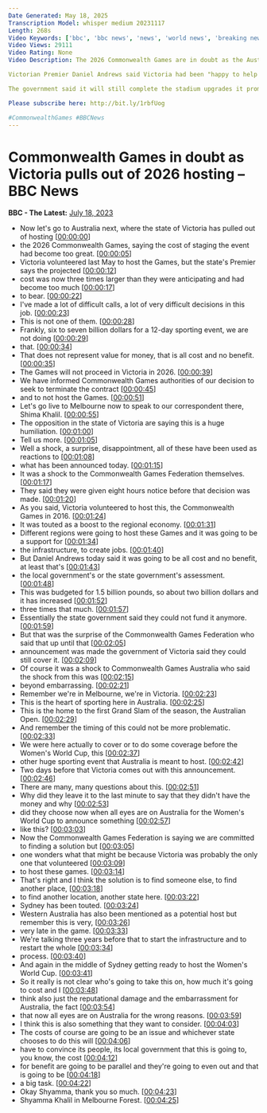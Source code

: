 ```yaml
---
Date Generated: May 18, 2025
Transcription Model: whisper medium 20231117
Length: 268s
Video Keywords: ['bbc', 'bbc news', 'news', 'world news', 'breaking news', 'us news', 'world']
Video Views: 29111
Video Rating: None
Video Description: The 2026 Commonwealth Games are in doubt as the Australian state of Victoria has cancelled its plans to host the sporting event.

Victorian Premier Daniel Andrews said Victoria had been "happy to help out" when approached to host last year, but after projected costs tripled to more than A$6 billion for the 12-day event, it became “well and truly too much" for the state to bear. 

The government said it will still complete the stadium upgrades it promised, while using the money it is now saving on housing and tourism initiatives – while the Commonwealth Games Federation (CGF) said it is "committed to finding a solution" for the multi-sport tournament.

Please subscribe here: http://bit.ly/1rbfUog

#CommonwealthGames #BBCNews
---
```


# Commonwealth Games in doubt as Victoria pulls out of 2026 hosting – BBC News
**BBC - The Latest:** [July 18, 2023](https://www.youtube.com/watch?v=Mc3Syt2XZ7Y)
*  Now let's go to Australia next, where the state of Victoria has pulled out of hosting [[00:00:00](https://www.youtube.com/watch?v=Mc3Syt2XZ7Y&t=0.0s)]
*  the 2026 Commonwealth Games, saying the cost of staging the event had become too great. [[00:00:05](https://www.youtube.com/watch?v=Mc3Syt2XZ7Y&t=5.8s)]
*  Victoria volunteered last May to host the Games, but the state's Premier says the projected [[00:00:12](https://www.youtube.com/watch?v=Mc3Syt2XZ7Y&t=12.200000000000001s)]
*  cost was now three times larger than they were anticipating and had become too much [[00:00:17](https://www.youtube.com/watch?v=Mc3Syt2XZ7Y&t=17.32s)]
*  to bear. [[00:00:22](https://www.youtube.com/watch?v=Mc3Syt2XZ7Y&t=22.52s)]
*  I've made a lot of difficult calls, a lot of very difficult decisions in this job. [[00:00:23](https://www.youtube.com/watch?v=Mc3Syt2XZ7Y&t=23.52s)]
*  This is not one of them. [[00:00:28](https://www.youtube.com/watch?v=Mc3Syt2XZ7Y&t=28.04s)]
*  Frankly, six to seven billion dollars for a 12-day sporting event, we are not doing [[00:00:29](https://www.youtube.com/watch?v=Mc3Syt2XZ7Y&t=29.56s)]
*  that. [[00:00:34](https://www.youtube.com/watch?v=Mc3Syt2XZ7Y&t=34.4s)]
*  That does not represent value for money, that is all cost and no benefit. [[00:00:35](https://www.youtube.com/watch?v=Mc3Syt2XZ7Y&t=35.4s)]
*  The Games will not proceed in Victoria in 2026. [[00:00:39](https://www.youtube.com/watch?v=Mc3Syt2XZ7Y&t=39.24s)]
*  We have informed Commonwealth Games authorities of our decision to seek to terminate the contract [[00:00:45](https://www.youtube.com/watch?v=Mc3Syt2XZ7Y&t=45.16s)]
*  and to not host the Games. [[00:00:51](https://www.youtube.com/watch?v=Mc3Syt2XZ7Y&t=51.519999999999996s)]
*  Let's go live to Melbourne now to speak to our correspondent there, Shima Khalil. [[00:00:55](https://www.youtube.com/watch?v=Mc3Syt2XZ7Y&t=55.4s)]
*  The opposition in the state of Victoria are saying this is a huge humiliation. [[00:01:00](https://www.youtube.com/watch?v=Mc3Syt2XZ7Y&t=60.52s)]
*  Tell us more. [[00:01:05](https://www.youtube.com/watch?v=Mc3Syt2XZ7Y&t=65.52s)]
*  Well a shock, a surprise, disappointment, all of these have been used as reactions to [[00:01:08](https://www.youtube.com/watch?v=Mc3Syt2XZ7Y&t=68.52s)]
*  what has been announced today. [[00:01:15](https://www.youtube.com/watch?v=Mc3Syt2XZ7Y&t=75.4s)]
*  It was a shock to the Commonwealth Games Federation themselves. [[00:01:17](https://www.youtube.com/watch?v=Mc3Syt2XZ7Y&t=77.4s)]
*  They said they were given eight hours notice before that decision was made. [[00:01:20](https://www.youtube.com/watch?v=Mc3Syt2XZ7Y&t=80.44s)]
*  As you said, Victoria volunteered to host this, the Commonwealth Games in 2016. [[00:01:24](https://www.youtube.com/watch?v=Mc3Syt2XZ7Y&t=84.76s)]
*  It was touted as a boost to the regional economy. [[00:01:31](https://www.youtube.com/watch?v=Mc3Syt2XZ7Y&t=91.0s)]
*  Different regions were going to host these Games and it was going to be a support for [[00:01:34](https://www.youtube.com/watch?v=Mc3Syt2XZ7Y&t=94.56s)]
*  the infrastructure, to create jobs. [[00:01:40](https://www.youtube.com/watch?v=Mc3Syt2XZ7Y&t=100.4s)]
*  But Daniel Andrews today said it was going to be all cost and no benefit, at least that's [[00:01:43](https://www.youtube.com/watch?v=Mc3Syt2XZ7Y&t=103.64s)]
*  the local government's or the state government's assessment. [[00:01:48](https://www.youtube.com/watch?v=Mc3Syt2XZ7Y&t=108.88000000000001s)]
*  This was budgeted for 1.5 billion pounds, so about two billion dollars and it has increased [[00:01:52](https://www.youtube.com/watch?v=Mc3Syt2XZ7Y&t=112.2s)]
*  three times that much. [[00:01:57](https://www.youtube.com/watch?v=Mc3Syt2XZ7Y&t=117.52s)]
*  Essentially the state government said they could not fund it anymore. [[00:01:59](https://www.youtube.com/watch?v=Mc3Syt2XZ7Y&t=119.52s)]
*  But that was the surprise of the Commonwealth Games Federation who said that up until that [[00:02:05](https://www.youtube.com/watch?v=Mc3Syt2XZ7Y&t=125.12s)]
*  announcement was made the government of Victoria said they could still cover it. [[00:02:09](https://www.youtube.com/watch?v=Mc3Syt2XZ7Y&t=129.96s)]
*  Of course it was a shock to Commonwealth Games Australia who said the shock from this was [[00:02:15](https://www.youtube.com/watch?v=Mc3Syt2XZ7Y&t=135.72s)]
*  beyond embarrassing. [[00:02:21](https://www.youtube.com/watch?v=Mc3Syt2XZ7Y&t=141.64s)]
*  Remember we're in Melbourne, we're in Victoria. [[00:02:23](https://www.youtube.com/watch?v=Mc3Syt2XZ7Y&t=143.07999999999998s)]
*  This is the heart of sporting here in Australia. [[00:02:25](https://www.youtube.com/watch?v=Mc3Syt2XZ7Y&t=145.72s)]
*  This is the home to the first Grand Slam of the season, the Australian Open. [[00:02:29](https://www.youtube.com/watch?v=Mc3Syt2XZ7Y&t=149.11999999999998s)]
*  And remember the timing of this could not be more problematic. [[00:02:33](https://www.youtube.com/watch?v=Mc3Syt2XZ7Y&t=153.07999999999998s)]
*  We were here actually to cover or to do some coverage before the Women's World Cup, this [[00:02:37](https://www.youtube.com/watch?v=Mc3Syt2XZ7Y&t=157.23999999999998s)]
*  other huge sporting event that Australia is meant to host. [[00:02:42](https://www.youtube.com/watch?v=Mc3Syt2XZ7Y&t=162.39999999999998s)]
*  Two days before that Victoria comes out with this announcement. [[00:02:46](https://www.youtube.com/watch?v=Mc3Syt2XZ7Y&t=166.39999999999998s)]
*  There are many, many questions about this. [[00:02:51](https://www.youtube.com/watch?v=Mc3Syt2XZ7Y&t=171.0s)]
*  Why did they leave it to the last minute to say that they didn't have the money and why [[00:02:53](https://www.youtube.com/watch?v=Mc3Syt2XZ7Y&t=173.56s)]
*  did they choose now when all eyes are on Australia for the Women's World Cup to announce something [[00:02:57](https://www.youtube.com/watch?v=Mc3Syt2XZ7Y&t=177.12s)]
*  like this? [[00:03:03](https://www.youtube.com/watch?v=Mc3Syt2XZ7Y&t=183.60000000000002s)]
*  Now the Commonwealth Games Federation is saying we are committed to finding a solution but [[00:03:05](https://www.youtube.com/watch?v=Mc3Syt2XZ7Y&t=185.16s)]
*  one wonders what that might be because Victoria was probably the only one that volunteered [[00:03:09](https://www.youtube.com/watch?v=Mc3Syt2XZ7Y&t=189.12s)]
*  to host these games. [[00:03:14](https://www.youtube.com/watch?v=Mc3Syt2XZ7Y&t=194.28s)]
*  That's right and I think the solution is to find someone else, to find another place, [[00:03:18](https://www.youtube.com/watch?v=Mc3Syt2XZ7Y&t=198.20000000000002s)]
*  to find another location, another state here. [[00:03:22](https://www.youtube.com/watch?v=Mc3Syt2XZ7Y&t=202.48000000000002s)]
*  Sydney has been touted. [[00:03:24](https://www.youtube.com/watch?v=Mc3Syt2XZ7Y&t=204.96s)]
*  Western Australia has also been mentioned as a potential host but remember this is very, [[00:03:26](https://www.youtube.com/watch?v=Mc3Syt2XZ7Y&t=206.52s)]
*  very late in the game. [[00:03:33](https://www.youtube.com/watch?v=Mc3Syt2XZ7Y&t=213.52s)]
*  We're talking three years before that to start the infrastructure and to restart the whole [[00:03:34](https://www.youtube.com/watch?v=Mc3Syt2XZ7Y&t=214.52s)]
*  process. [[00:03:40](https://www.youtube.com/watch?v=Mc3Syt2XZ7Y&t=220.84s)]
*  And again in the middle of Sydney getting ready to host the Women's World Cup. [[00:03:41](https://www.youtube.com/watch?v=Mc3Syt2XZ7Y&t=221.92000000000002s)]
*  So it really is not clear who's going to take this on, how much it's going to cost and I [[00:03:48](https://www.youtube.com/watch?v=Mc3Syt2XZ7Y&t=228.36s)]
*  think also just the reputational damage and the embarrassment for Australia, the fact [[00:03:54](https://www.youtube.com/watch?v=Mc3Syt2XZ7Y&t=234.76s)]
*  that now all eyes are on Australia for the wrong reasons. [[00:03:59](https://www.youtube.com/watch?v=Mc3Syt2XZ7Y&t=239.44s)]
*  I think this is also something that they want to consider. [[00:04:03](https://www.youtube.com/watch?v=Mc3Syt2XZ7Y&t=243.16s)]
*  The costs of course are going to be an issue and whichever state chooses to do this will [[00:04:06](https://www.youtube.com/watch?v=Mc3Syt2XZ7Y&t=246.92s)]
*  have to convince its people, its local government that this is going to, you know, the cost [[00:04:12](https://www.youtube.com/watch?v=Mc3Syt2XZ7Y&t=252.79999999999998s)]
*  for benefit are going to be parallel and they're going to even out and that is going to be [[00:04:18](https://www.youtube.com/watch?v=Mc3Syt2XZ7Y&t=258.12s)]
*  a big task. [[00:04:22](https://www.youtube.com/watch?v=Mc3Syt2XZ7Y&t=262.84s)]
*  Okay Shyamma, thank you so much. [[00:04:23](https://www.youtube.com/watch?v=Mc3Syt2XZ7Y&t=263.84s)]
*  Shyamma Khalil in Melbourne Forest. [[00:04:25](https://www.youtube.com/watch?v=Mc3Syt2XZ7Y&t=265.44s)]
